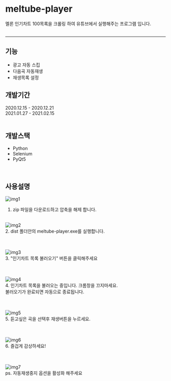 # meltube-player


멜론 인기차트 100목록을 크롤링 하여 유튜브에서 실행해주는 프로그램 입니다.
<br/><br/>

------

## 기능

* 광고 자동 스킵<br/>
* 다음곡 자동재생<br/>
* 재생목록 설정<br/>

## 개발기간

2020.12.15 - 2020.12.21<br/>
2021.01.27 - 2021.02.15
<br/><br/>

## 개발스택

* Python
* Selenium
* PyQt5
<br/>

## 사용설명

![img1](https://user-images.githubusercontent.com/60520539/107953468-833a7000-6fde-11eb-96c7-e375cd51e06f.JPG)<br>
1. zip 파일을 다운로드하고 압축을 해제 합니다.<br><br>

![img2](https://user-images.githubusercontent.com/60520539/107953986-3c00af00-6fdf-11eb-9cc3-4b206b19720c.JPG)<br>
2. dist 폴더안의 meltube-player.exe를 실행합니다.<br><br><br>

![img3](https://user-images.githubusercontent.com/60520539/107954610-03150a00-6fe0-11eb-95a2-a4de77c630ba.JPG)<br>
3. "인기차트 목록 불러오기" 버튼을 클릭해주세요<br><br><br>

![img4](https://user-images.githubusercontent.com/60520539/107955051-a7974c00-6fe0-11eb-9c12-cb2011afef3d.JPG)<br>
4. 인기차트 목록을 불러오는 중입니다. 크롬창을 끄지마세요.<br>
불러오기가 완료되면 자동으로 종료됩니다.<br><br><br>

![img5](https://user-images.githubusercontent.com/60520539/107956286-496b6880-6fe2-11eb-96ef-fbebb12f1d1b.JPG)<br>
5. 듣고싶은 곡을 선택후 재생버튼을 누르세요.<br><br><br>

![img6](https://user-images.githubusercontent.com/60520539/107956918-3ad18100-6fe3-11eb-8a8a-8136a2a20b20.JPG)<br>
6. 즐겁게 감상하세요!<br><br><br>

![img7](https://user-images.githubusercontent.com/60520539/107967647-bbe34500-6ff0-11eb-89bd-de9b75141de9.JPG)<br>
ps. 자동재생중지 옵션을 활성화 해주세요<br>
